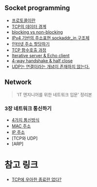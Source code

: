 ## Socket programming

- [프로토콜이란](https://github.com/evelyn82/network/blob/master/socket/protocol.md)
- [TCP의 데이터 경계](https://github.com/evelyn82/network/blob/master/socket/boundary-of-tcp-transmission-data.md)
- [blocking vs non-blocking](https://github.com/evelyn82/network/blob/master/socket/blocking-vs-non-blocking.md)
- [IPv4 기반의 주소표현 sockaddr_in 구조체](https://github.com/evelyn82/network/blob/master/socket/sockaddr.md)
- [인터넷 주소 할당하기](https://github.com/evelyn82/network/blob/master/socket/allocate-ip.md)
- [TCP 함수호출 과정](https://github.com/evelyn82/network/blob/master/socket/tcp-process.md)
- [Iterative server & Echo client](https://github.com/evelyn82/network/blob/master/socket/iterative-server-and-echo-client.md)
- [4-way handshake & half close](https://github.com/evelyn82/network/blob/master/socket/4-way-handshake.md)
- [UDP는 연결이라는 개념이 존재하지 않는다.](https://github.com/evelyn82/network/blob/master/socket/udp.md)

## Network

> 'IT 엔지니어를 위한 네트워크 입문' 정리본

### 3장 네트워크 통신하기

- [4가지 통신방식](https://github.com/evelyn82/network/blob/master/theory/cast.md)
- [MAC 주소](https://github.com/evelyn82/network/blob/master/theory/mac.md)
- [IP 주소](https://github.com/evelyn82/network/blob/master/theory/ip.md)
- [TCP와 UDP]
- [ARP]

# 참고 링크

- [TCP에 우아한 종료란 없다?](https://sunyzero.tistory.com/269)